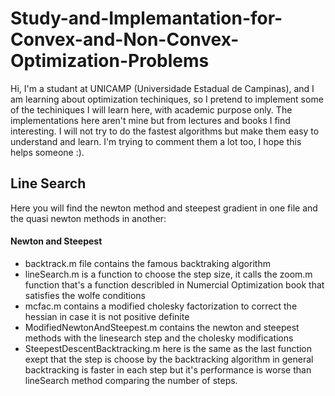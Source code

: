 # Study-and-Implemantation-for-Convex-and-Non-Convex-Optimization-Problems

Hi, I'm a studant at UNICAMP (Universidade Estadual de Campinas), and I
am learning about optimization techiniques, so I pretend to implement 
some of the techiniques I will learn here, with academic purpose only. The implementations here 
aren't mine but from lectures and books I find interesting. I will not 
try to do the fastest algorithms but make them easy to understand and learn.
I'm trying to comment them a lot too, I hope this helps someone :).


## Line Search

Here you will find the newton method and steepest gradient in one file and
the quasi newton methods in another:

#### Newton and Steepest

* backtrack.m file contains the famous backtraking algorithm
* lineSearch.m is a function to choose the step size, it calls the zoom.m function that's a function
describled in Numercial Optimization book that satisfies the wolfe conditions
* mcfac.m contains a modified cholesky factorization to correct the hessian in case it is not positive definite
* ModifiedNewtonAndSteepest.m contains the newton and steepest methods with the linesearch step and the cholesky modifications
* SteepestDescentBacktracking.m here is the same as the last function exept that the step is choose by the backtracking algorithm
in general backtracking is faster in each step but it's performance is worse than lineSearch method comparing the number of
steps.


